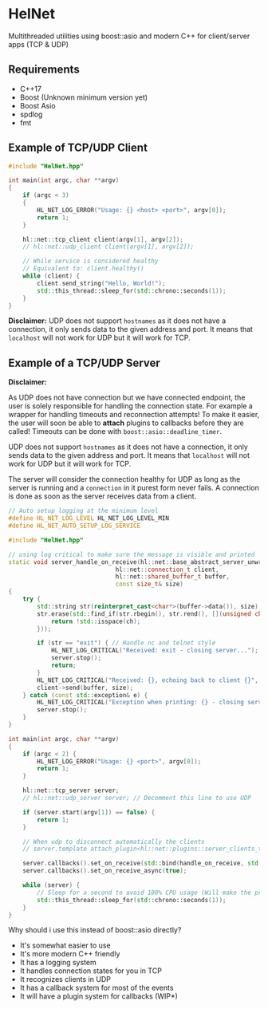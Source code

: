 # HelNet

Multithreaded utilities using boost::asio and modern C++ for client/server apps (TCP &amp; UDP)

## Requirements

- C++17
- Boost (Unknown minimum version yet)
- Boost Asio
- spdlog
- fmt

## Example of TCP/UDP Client

```cpp
#include "HelNet.hpp"

int main(int argc, char **argv)
{
    if (argc < 3)
    {
        HL_NET_LOG_ERROR("Usage: {} <host> <port>", argv[0]);
        return 1;
    }

    hl::net::tcp_client client(argv[1], argv[2]);
    // hl::net::udp_client client(argv[1], argv[2]);

    // While service is considered healthy
    // Equivalent to: client.healthy()
    while (client) { 
        client.send_string("Hello, World!");
        std::this_thread::sleep_for(std::chrono::seconds(1));
    }
}
```

**Disclaimer:** UDP does not support `hostnames` as it does not have a connection, it only sends data to the given address and port. It means that `localhost` will not work for UDP but it will work for TCP.

## Example of a TCP/UDP Server

**Disclaimer:**

As UDP does not have connection but we have connected endpoint, the user is solely responsible for handling the connection state. For example a wrapper for handling timeouts and reconnection attempts! To make it easier, the user will soon be able to **attach** plugins to callbacks before they are called! Timeouts can be done with `boost::asio::deadline_timer`.

UDP does not support `hostnames` as it does not have a connection, it only sends data to the given address and port. It means that `localhost` will not work for UDP but it will work for TCP.

The server will consider the connection healthy for UDP as long as the server is running and a `connection` in it purest form never fails. A connection is done as soon as the server receives data from a client.

```cpp
// Auto setup logging at the minimum level
#define HL_NET_LOG_LEVEL HL_NET_LOG_LEVEL_MIN
#define HL_NET_AUTO_SETUP_LOG_SERVICE

#include "HelNet.hpp"

// using log critical to make sure the message is visible and printed
static void server_handle_on_receive(hl::net::base_abstract_server_unwrapped& server,
                              hl::net::connection_t client,
                              hl::net::shared_buffer_t buffer,
                              const size_t& size)
{
    try {
        std::string str(reinterpret_cast<char*>(buffer->data()), size);
        str.erase(std::find_if(str.rbegin(), str.rend(), [](unsigned char ch) {
            return !std::isspace(ch);
        }));

        if (str == "exit") { // Handle nc and telnet style
            HL_NET_LOG_CRITICAL("Received: exit - closing server...");
            server.stop();
            return;
        }
        HL_NET_LOG_CRITICAL("Received: {}, echoing back to client {}", str, client->get_id());
        client->send(buffer, size);
    } catch (const std::exception& e) {
        HL_NET_LOG_CRITICAL("Exception when printing: {} - closing server...", e.what());
        server.stop();
    }
}

int main(int argc, char **argv)
{
    if (argc < 2) {
        HL_NET_LOG_ERROR("Usage: {} <port>", argv[0]);
        return 1;
    }

    hl::net::tcp_server server;
    // hl::net::udp_server server; // Decomment this line to use UDP

    if (server.start(argv[1]) == false) {
        return 1;
    }

    // When udp to disconnect automatically the clients
    // server.template attach_plugin<hl::net::plugins::server_clients_timeout>(2000); // 2000ms

    server.callbacks().set_on_receive(std::bind(handle_on_receive, std::ref(server), std::placeholders::_1, std::placeholders::_2, std::placeholders::_3));
    server.callbacks().set_on_receive_async(true);

    while (server) {
        // Sleep for a second to avoid 100% CPU usage (Will make the program wait for a second but it's fine for this example)
        std::this_thread::sleep_for(std::chrono::seconds(1)); 
    }
}
```

Why should i use this instead of boost::asio directly?

- It's somewhat easier to use
- It's more modern C++ friendly
- It has a logging system
- It handles connection states for you in TCP
- It recognizes clients in UDP
- It has a callback system for most of the events
- It will have a plugin system for callbacks (WIP*)
